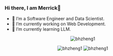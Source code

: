 ### Hi there, I am Merrick👋

-   🦖 I’m a Software Engineer and Data Scientist.
-   🔭 I’m currently working on Web Development.
-   🌱 I’m currently learning LLM.

<p align="center">
    <img src="https://github-profile-summary-cards.vercel.app/api/cards/profile-details?username=bhzheng1&theme=nord_bright" alt="bhzheng1" />
</p>

<p align="center">
    <img src="https://github-profile-summary-cards.vercel.app/api/cards/stats?username=bhzheng1&theme=nord_bright" alt="bhzheng1" />
    <img src="https://github-profile-summary-cards.vercel.app/api/cards/repos-per-language?username=bhzheng1&theme=nord_bright" alt="bhzheng1" />
</p>

<!--
**bhzheng1/bhzheng1** is a ✨ _special_ ✨ repository because its `README.md` (this file) appears on your GitHub profile.

Here are some ideas to get you started:

- 🔭 I’m currently working on ...
- 🌱 I’m currently learning ...
- 👯 I’m looking to collaborate on ...
- 🤔 I’m looking for help with ...
- 💬 Ask me about ...
- 📫 How to reach me: ...
- 😄 Pronouns: ...
- ⚡ Fun fact: ...
-->
